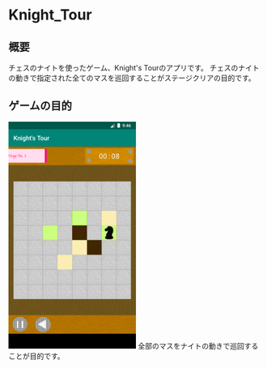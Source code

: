 # Knight_Tour
## 概要 
チェスのナイトを使ったゲーム、Knight's Tourのアプリです。 
チェスのナイトの動きで指定された全てのマスを巡回することがステージクリアの目的です。  
  
## ゲームの目的 
<img src="https://raw.githubusercontent.com/pikohan-suzuki/Knight_Tour/master/images/Screenshot_1558172787.png" width="50%">  
全部のマスをナイトの動きで巡回することが目的です。
